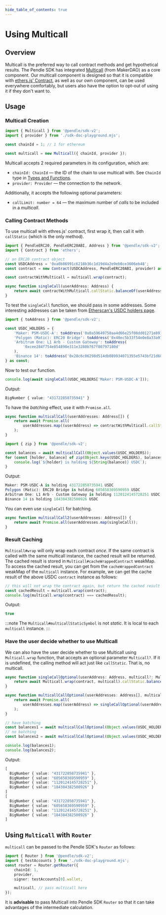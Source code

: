```yaml
---
hide_table_of_contents: true
---
```


# Using Multicall

## Overview

Multicall is the preferred way to call contract methods and get hypothetical results. The Pendle SDK has integrated [Multicall](https://github.com/makerdao/multicall) (from MakerDAO) as a core component. Our multicall component is designed so that it is compatible with [ethers.js’ Contract][ethers-Contract], as well as our own component, can be used everywhere comfortably, but users also have the option to opt-out of using it if they don't want to.

## Usage

### Multicall Creation

```ts
import { Multicall } from '@pendle/sdk-v2';
import { provider } from './sdk-doc-playground.mjs';

const chainId = 1; // 1 for ethereum

const multicall = new Multicall({ chainId, provider });
```

Multicall accepts 2 required parameters in its configuration, which are:
- `chainId: ChainId` — the ID of the chain to use multicall with. See `ChainId` type in [Types and Functions](./TypesAndFunctions.md).
- `provider: Provider` — the connection to the network.

Additionally, it accepts the following optional parameters:
- `callLimit: number = 64` — the maximum number of *calls* to be included in a *multicall*.

### Calling Contract Methods

To use multicall with ethres.js' contract, first wrap it, then call it with `callStatic` (which is the only method).

```ts
import { PendleERC20, PendleERC20ABI, Address } from '@pendle/sdk-v2';
import { Contract } from 'ethers';

// an ERC20 contract object
const USDCAddress = '0xa0b86991c6218b36c1d19d4a2e9eb0ce3606eb48';
const contract = new Contract(USDCAddress, PendleERC20ABI, provider) as PendleERC20;

const contractWithMulticall = multicall.wrap(contract);

async function singleCall(userAddress: Address) {
    return await contractWithMulticall.callStatic.balanceOf(userAddress);
}
```

To test the `singleCall` function, we should pass in some addresses. Some interesting addresses can be taken from [Etherscan's USDC holders page](https://etherscan.io/token/0xa0b86991c6218b36c1d19d4a2e9eb0ce3606eb48#balances).

```ts
import { toAddress } from '@pendle/sdk-v2';

const USDC_HOLDERS = {
    'Maker: PSM-USDC-A': toAddress('0x0a59649758aa4d66e25f08dd01271e891fe52199'),
    'Polygon (Matic): ERC20 Bridge': toAddress('0x40ec5b33f54e0e8a33a975908c5ba1c14e5bbbdf'),
    'Arbitrum One: L1 Arb - Custom Gateway': toAddress(
        '0xcee284f754e854890e311e3280b767f80797180d'
    ),
    'Binance 14': toAddress('0x28c6c06298d514db089934071355e5743bf21d60'),
} as const;
```

Now to test our function.

```ts
console.log(await singleCall(USDC_HOLDERS['Maker: PSM-USDC-A']));
```

Output:

```ts
BigNumber { value: "431722858735941" }
```

To have the *batching* effect, use it with `Promise.all`.

```ts
async function multicallCall(userAddresses: Address[]) {
    return await Promise.all(
        userAddresses.map((userAddress) => contractWithMulticall.callStatic.balanceOf(userAddress))
    );
}
```

```ts
import { zip } from '@pendle/sdk-v2';

const balances = await multicallCall(Object.values(USDC_HOLDERS));
for (const [holder, balance] of zip(Object.keys(USDC_HOLDERS), balances)) {
    console.log(`${holder} is holding ${String(balance)} USDC`);
}
```

Output:

```ts
Maker: PSM-USDC-A is holding 431722858735941 USDC
Polygon (Matic): ERC20 Bridge is holding 605658369590959 USDC
Arbitrum One: L1 Arb - Custom Gateway is holding 1120124145728251 USDC
Binance 14 is holding 184384382500926 USDC
```

You can even use `singleCall` for batching.

```ts
async function multicallCall2(userAddresses: Address[]) {
    return await Promise.all(userAddresses.map(singleCall));
}
```

### Result Caching

`Multicall#wrap` will only wrap each contract *once*. If the same contract is called with the same multicall instance, the cached result will be returned. The cached result is stored in `Multicall#cacheWrappedContract` weakMap. To access the cached result, you can get from the `cacheWrappedContract` weakMap of the `multicall` instance. For example, we can get the cache result of the above USDC `contract` instance as follows:

```ts
// this will not wrap the contract again, but return the cached result
const cachedResult = multicall.wrap(contract); 
console.log(multicall.wrap(contract) === cachedResult);
```

Output:

```ts
true
```

:::note
The `Multicall#multicallStaticSymbol` is not *static*. It is local to each `multicall` instance.
:::

### Have the user decide whether to use Multicall

We can also have the user decide whether to use Multicall using `Multicall.wrap` function, that accepts an optional parameter `Multicall?`. If it is undefined, the calling method will act just like `callStatic`. That is, no multicall.

```ts
async function singleCallOptional(userAddress: Address, multicall?: Multicall) {
    return await Multicall.wrap(contract, multicall).callStatic.balanceOf(userAddress);
}

async function multicallCallOptional(userAddresses: Address[], multicall?: Multicall) {
    return await Promise.all(
        userAddresses.map((userAddress) => singleCallOptional(userAddress, multicall))
    );
}

// have batching
const balances1 = await multicallCallOptional(Object.values(USDC_HOLDERS), multicall);
// no batching
const balances2 = await multicallCallOptional(Object.values(USDC_HOLDERS));

console.log(balances1);
console.log(balances2);
```

Output:

```ts
[
  BigNumber { value: "431722858735941" },
  BigNumber { value: "605658369590959" },
  BigNumber { value: "1120124145728251" },
  BigNumber { value: "184384382500926" }
]
[
  BigNumber { value: "431722858735941" },
  BigNumber { value: "605658369590959" },
  BigNumber { value: "1120124145728251" },
  BigNumber { value: "184384382500926" }
]
```

## Using `Multicall` with `Router`

`multicall` can be passed to the Pendle SDK's `Router` as follows:

```ts
import { Router } from '@pendle/sdk-v2';
import { testAccounts } from './sdk-doc-playground.mjs';
const router = Router.getRouter({
    chainId: 1,
    provider,
    signer: testAccounts[0].wallet,

    multicall, // pass multicall here
});
```

It is **advisable** to pass Multicall into Pendle SDK `Router` so 
that it can take advantages of the intermediate calculation.

[ethers-Contract]: https://docs.ethers.org/v5/api/contract/contract/
